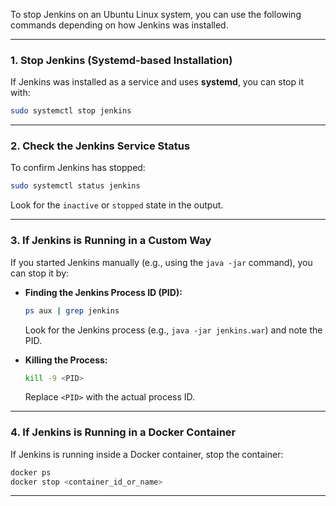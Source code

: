 To stop Jenkins on an Ubuntu Linux system, you can use the following commands depending on how Jenkins was installed.

---

### 1. **Stop Jenkins (Systemd-based Installation)**
If Jenkins was installed as a service and uses **systemd**, you can stop it with:
```bash
sudo systemctl stop jenkins
```

---

### 2. **Check the Jenkins Service Status**
To confirm Jenkins has stopped:
```bash
sudo systemctl status jenkins
```
Look for the `inactive` or `stopped` state in the output.

---

### 3. **If Jenkins is Running in a Custom Way**
If you started Jenkins manually (e.g., using the `java -jar` command), you can stop it by:
- **Finding the Jenkins Process ID (PID):**
  ```bash
  ps aux | grep jenkins
  ```
  Look for the Jenkins process (e.g., `java -jar jenkins.war`) and note the PID.

- **Killing the Process:**
  ```bash
  kill -9 <PID>
  ```
  Replace `<PID>` with the actual process ID.

---

### 4. **If Jenkins is Running in a Docker Container**
If Jenkins is running inside a Docker container, stop the container:
```bash
docker ps
docker stop <container_id_or_name>
```

---
